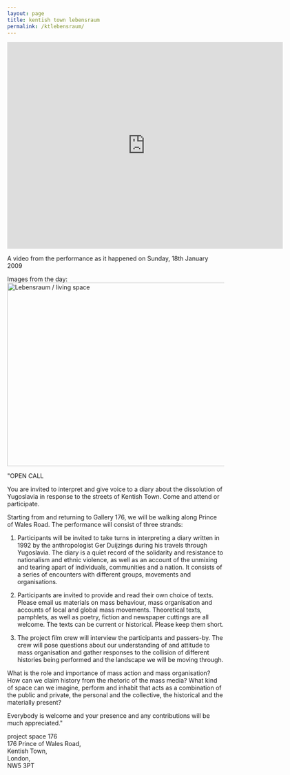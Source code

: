 ```yaml
---
layout: page
title: kentish town lebensraum
permalink: /ktlebensraum/
---
```


<iframe src="https://player.vimeo.com/video/119961768?h=55cd68f155" width="640" height="480" frameborder="0" webkitallowfullscreen mozallowfullscreen allowfullscreen></iframe> 
  
A video from the performance as it happened on Sunday, 18th January 2009  

Images from the day:
<a data-flickr-embed="true"  href="https://www.flickr.com/photos/lebensraumlivingspace/albums/72157612733355499" title="Lebensraum / living space"><img src="https://c5.staticflickr.com/4/3374/3212621220_a3487a7353_z.jpg" width="640" height="426" alt="Lebensraum / living space"></a><script async src="//embedr.flickr.com/assets/client-code.js" charset="utf-8"></script>

"OPEN CALL

You are invited to interpret and give voice to a diary about the dissolution of Yugoslavia in response to the streets of Kentish Town. Come and attend or participate.

Starting from and returning to Gallery 176, we will be walking along Prince of Wales Road. The performance will consist of three strands:

1) Participants will be invited to take turns in interpreting a diary written in 1992 by the anthropologist Ger Duijzings during his travels through Yugoslavia. The diary is a quiet record of the solidarity and resistance to nationalism and ethnic violence, as well as an account of the unmixing and tearing apart of individuals, communities and a nation. It consists of a series of encounters with different groups, movements and organisations.

2) Participants are invited to provide and read their own choice of texts. Please email us materials on mass behaviour, mass organisation and accounts of local and global mass movements. Theoretical texts, pamphlets, as well as poetry, fiction and newspaper cuttings are all welcome. The texts can be current or historical. Please keep them short.

3) The project film crew will interview the participants and passers-by. The crew will pose questions about our understanding of and attitude to mass organisation and gather responses to the collision of different histories being performed and the landscape we will be moving through.

What is the role and importance of mass action and mass organisation? How can we claim history from the rhetoric of the mass media? What kind of space can we imagine, perform and inhabit that acts as a combination of the public and private, the personal and the collective, the historical and the materially present?

Everybody is welcome and your presence and any contributions will be much appreciated."

project space 176  
176 Prince of Wales Road,  
Kentish Town,  
London,  
NW5 3PT  

